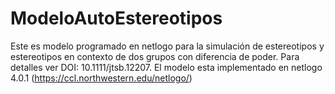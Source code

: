 # ModeloAutoEstereotipos
Este es modelo programado en netlogo para la simulación de estereotipos y estereotipos en contexto de dos grupos con diferencia de poder. Para detalles ver DOI: 10.1111/jtsb.12207. El modelo esta implementado en netlogo 4.0.1 (https://ccl.northwestern.edu/netlogo/)

